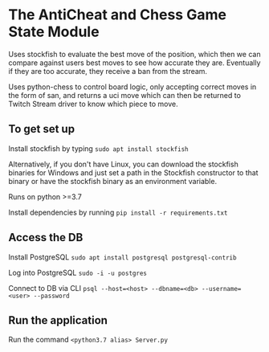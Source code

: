 # The AntiCheat and Chess Game State Module

Uses stockfish to evaluate the best move of the position, which then we can compare against users best moves to see how accurate they are. Eventually if they are too accurate, they receive a ban from the stream.

Uses python-chess to control board logic, only accepting correct moves in the form of san, and returns a uci move which can then be returned to Twitch Stream driver to know which piece to move.

## To get set up

Install stockfish by typing `sudo apt install stockfish`

Alternatively, if you don't have Linux, you can download the stockfish binaries for Windows and just set a path in the Stockfish constructor to that binary or have the stockfish binary as an environment variable.

Runs on python >=3.7

Install dependencies by running `pip install -r requirements.txt`

## Access the DB

Install PostgreSQL `sudo apt install postgresql postgresql-contrib`

Log into PostgreSQL `sudo -i -u postgres`

Connect to DB via CLI `psql --host=<host> --dbname=<db> --username=<user> --password`

## Run the application

Run the command `<python3.7 alias> Server.py`
